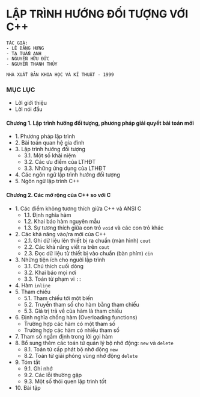 # LẬP TRÌNH HƯỚNG ĐỐI TƯỢNG VỚI C++
```
TÁC GIẢ:
- LÊ ĐĂNG HƯNG
- TẠ TUẤN ANH
- NGUYỄN HỮU ĐỨC
- NGUYỄN THANH THỦY

NHÀ XUẤT BẢN KHOA HỌC VÀ KĨ THUẬT - 1999
```

### MỤC LỤC

* Lời giới thiệu
* Lời nói đầu
#### Chương 1. Lập trình hướng đối tượng, phương pháp giải quyết bài toán mới
* 1\. Phương pháp lập trình
* 2\. Bài toán quan hệ gia đình
* 3\. Lập trình hướng đối tượng
  * 3.1\. Một số khái niệm
  * 3.2\. Các ưu điểm của LTHĐT
  * 3.3\. Những ứng dụng của LTHĐT
* 4\. Các ngôn ngữ lập trình hướng đối tượng
* 5\. Ngôn ngữ lập trình C++
#### Chương 2. Các mở rộng của C++ so với C
* 1\. Các điểm không tương thích giữa C++ và ANSI C
  * 1.1\. Định nghĩa hàm
  * 1.2\. Khai báo hàm nguyên mẫu
  * 1.3\. Sự tương thích giữa con trỏ `void` và các con trỏ khác
* 2\. Các khả năng vào/ra mới của C++
  * 2.1\. Ghi dữ liệu lên thiết bị ra chuẩn (màn hình) `cout`
  * 2.2\. Các khả năng viết ra trên `cout`
  * 2.3\. Đọc dữ liệu từ thiết bị vào chuẩn (bàn phím) `cin`
* 3\. Những tiện ích cho người lập trình
  * 3.1\. Chú thích cuối dòng
  * 3.2\. Khai báo mọi nơi
  * 3.3\. Toán tử phạm vi `::`
* 4\. Hàm `inline`
* 5\. Tham chiếu
  * 5.1\. Tham chiếu tới một biến
  * 5.2\. Truyền tham số cho hàm bằng tham chiếu
  * 5.3\. Giá trị trả về của hàm là tham chiếu
* 6\. Định nghĩa chồng hàm (Overloading functions)
  * Trường hợp các hàm có một tham số
  * Trường hợp các hàm có nhiều tham số
* 7\. Tham số ngầm định trong lời gọi hàm
* 8\. Bổ sung thêm các toán tử quản lý bộ nhớ động: `new` và `delete`
  * 8.1\. Toán tử cấp phát bộ nhớ động `new`
  * 8.2\. Toán tử giải phóng vùng nhớ động `delete`
* 9\. Tóm tắt
  * 9.1\. Ghi nhớ
  * 9.2\. Các lỗi thường gặp
  * 9.3\. Một số thói quen lập trình tốt
* 10\. Bài tập
